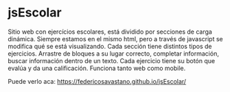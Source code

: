# jsEscolar

Sitio web con ejercícios escolares, está dividido por secciones de carga dinámica. Siempre estamos en el mismo html, pero a través de javascript se modifica qué se está visualizando. 
Cada sección tiene distintos tipos de ejercicios. Arrastre de bloques a su lugar correcto, completar información, buscar información dentro de un texto.
Cada ejercicio tiene su botón que evalúa y da una calificación.
Funciona tanto web como mobile.

Puede verlo aca: https://federicosavastano.github.io/jsEscolar/
